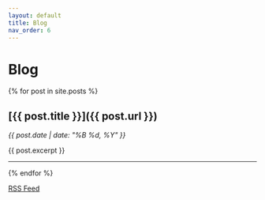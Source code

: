 ```yaml
---
layout: default
title: Blog
nav_order: 6
---
```


# Blog

{% for post in site.posts %}
## [{{ post.title }}]({{ post.url }})
_{{ post.date | date: "%B %d, %Y" }}_

{{ post.excerpt }}

---
{% endfor %}

[RSS Feed](/feed.xml)